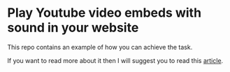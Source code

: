 # Play Youtube video embeds with sound in your website

This repo contains an example of how you can achieve the task.

If you want to read more about it then I will suggest you to read this [article](https://blog.bartick.me/autoplay-youtube-embed-with-sound).